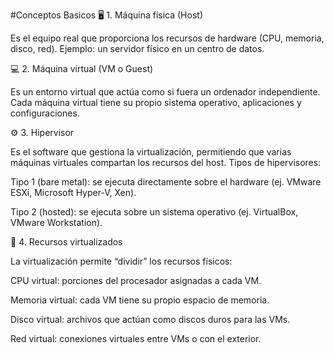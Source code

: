 #Conceptos Basicos
🖥️ 1. Máquina física (Host)

Es el equipo real que proporciona los recursos de hardware (CPU, memoria, disco, red).
Ejemplo: un servidor físico en un centro de datos.

💻 2. Máquina virtual (VM o Guest)

Es un entorno virtual que actúa como si fuera un ordenador independiente.
Cada máquina virtual tiene su propio sistema operativo, aplicaciones y configuraciones.

⚙️ 3. Hipervisor

Es el software que gestiona la virtualización, permitiendo que varias máquinas virtuales compartan los recursos del host.
Tipos de hipervisores:

Tipo 1 (bare metal): se ejecuta directamente sobre el hardware (ej. VMware ESXi, Microsoft Hyper-V, Xen).

Tipo 2 (hosted): se ejecuta sobre un sistema operativo (ej. VirtualBox, VMware Workstation).

🧠 4. Recursos virtualizados

La virtualización permite “dividir” los recursos físicos:

CPU virtual: porciones del procesador asignadas a cada VM.

Memoria virtual: cada VM tiene su propio espacio de memoria.

Disco virtual: archivos que actúan como discos duros para las VMs.

Red virtual: conexiones virtuales entre VMs o con el exterior.
